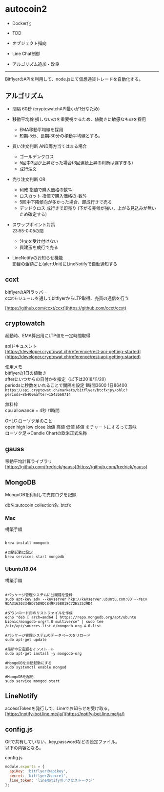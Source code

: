 # autocoin2

- Docker化
- TDD
- オブジェクト指向

- Line Chat制御
- アルゴリズム追加・改良


---

BitflyerのAPIを利用して、node.jsにて仮想通貨トレードを自動化する。

## アルゴリズム
- 間隔 60秒  (cryptowatchAPI最小が1分なため)

- 移動平均線
損しないのを重要視するため、値動きに敏感なものを採用
    - EMA移動平均線を採用
    - 短期:5分、長期:30分の移動平均線とする。

- 買い注文判断  AND両方当てはまる場合
    - ゴールデンクロス
    - 5回中3回が上昇だった場合(3回連続上昇の判断は遅すぎる)
    - 成行注文

- 売り注文判断 OR
    - 利確  指値で購入価格の数%
    - ロスカット  指値で購入価格の-数%
    - 5回中下降傾向が多かった場合、即成行きで売る
    - デッドクロス  成行きで即売り
    (下がる兆候が強い、上がる見込みが無いため確定する)

- スワップポイント対策  
23:55-0:05の間
    - 注文を受け付けない
    - 買建玉を成行で売る

- LineNotifyのお知らせ機能  
    節目の金額ごと(alertUnit)にLineNotifyで自動通知する

## ccxt
bitflyerのAPIラッパー  
ccxtモジュールを通してbitflyerからLTP取得、売買の通信を行う

[https://github.com/ccxt/ccxt](https://github.com/ccxt/ccxt)

## cryptowatch
起動時、EMA算出用にLTP値を一定時間取得

apiドキュメント  
[https://developer.cryptowat.ch/reference/rest-api-getting-started](https://developer.cryptowat.ch/reference/rest-api-getting-started)

使用メモ  
bitflyerの1日の値動き  
afterにいつからの日付かを指定（以下は2018/11/20）  
periodsに秒数をいれることで間隔を設定 1時間3600 1日86400  
`https://api.cryptowat.ch/markets/bitflyer/btcfxjpy/ohlc?periods=86400&after=1542668714`

無料枠  
cpu allowance  = 4秒 /1時間

OHLC ローソク足のこと  
open high low close
始値 高値 低値 終値   をチャートにするって意味  
ローソク足→Candle Chartの欧米正式名称

## gauss
移動平均計算ライブラリ  
[https://github.com/fredrick/gauss](https://github.com/fredrick/gauss)

## MongoDB
MongoDBを利用して売買ログを記録

db名:autocoin
collection名: btcfx

### Mac
構築手順

```shell

brew install mongodb

#自動起動に設定
brew services start mongodb

```

### Ubuntu18.04
構築手順

```shell

#パッケージ管理システムに公開鍵を登録
sudo apt-key adv --keyserver hkp://keyserver.ubuntu.com:80 --recv 9DA31620334BD75D9DCB49F368818C72E52529D4

#ダウンロード用のリストファイルを作成
echo "deb [ arch=amd64 ] https://repo.mongodb.org/apt/ubuntu bionic/mongodb-org/4.0 multiverse" | sudo tee /etc/apt/sources.list.d/mongodb-org-4.0.list

#パッケージ管理システムのデータベースをリロード
sudo apt-get update

#最新の安定版をインストール
sudo apt-get install -y mongodb-org

#MongoDBを自動起動にする
sudo systemctl enable mongod

#MongoDBを起動
sudo service mongod start
```

## LineNotify
accessTokenを発行して、Lineでお知らせを受け取る。  
[https://notify-bot.line.me/ja/](https://notify-bot.line.me/ja/)

## config.js
Gitで共有していない、key,passwordなどの設定ファイル。  
以下の内容となる。

config.js

```js
module.exports = {
  apiKey: 'bitflyerのapikey',
  secret: 'bitflyerのsecret',
  line_token: 'lineNotifyのアクセストークン'
};

```
